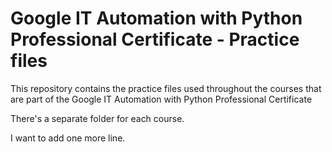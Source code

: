 # Google IT Automation with Python Professional Certificate - Practice files

This repository contains the practice files used throughout the courses that are
part of the Google IT Automation with Python Professional Certificate

There's a separate folder for each course.

I want to add one more line.
